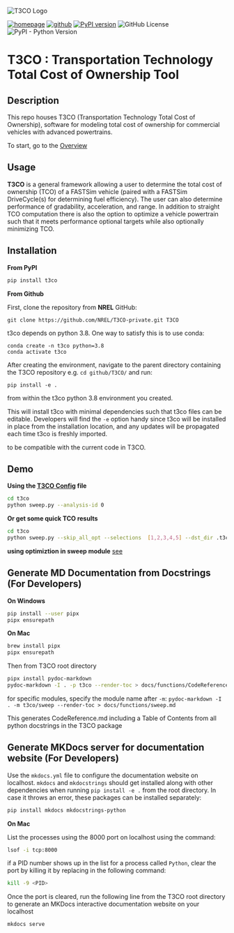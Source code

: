 ![T3CO Logo](https://www.nrel.gov/transportation/assets/images/t3co-icon-web.jpg)

[![homepage](https://img.shields.io/badge/homepage-t3co-blue)](https://www.nrel.gov/transportation/t3co.html) [![github](https://img.shields.io/badge/github-t3co-blue.svg)](https://github.com/NREL/T3CO) [![PyPI version](https://badge.fury.io/py/t3co.svg)](https://badge.fury.io/py/t3co) ![GitHub License](https://img.shields.io/github/license/NREL/T3CO) ![PyPI - Python Version](https://img.shields.io/pypi/pyversions/t3co) 


# **T3CO** : Transportation Technology Total Cost of Ownership Tool
## Description

This repo houses T3CO (Transportation Technology Total Cost of Ownership), software for modeling total cost of ownership for commercial vehicles with advanced powertrains.

To start, go to the [Overview](https://github.com/NREL/T3CO-private/blob/264a730de942671eb2345a5afca7e1afd6d67666/docs/T3CO_Overview.md)

## Usage

**T3CO** is a general framework allowing a user to determine the total cost of ownership (TCO) of a FASTSim vehicle (paired with a FASTSim DriveCycle(s) for determining fuel efficiency). The user can also determine performance of gradability, acceleration, and range. In addition to straight TCO computation there is also the option to optimize a vehicle powertrain such that it meets performance optional targets while also optionally minimizing TCO.

## Installation
**From PyPI**
```bash
pip install t3co
```

**From Github**

First, clone the repository from **NREL** GitHub:

    git clone https://github.com/NREL/T3CO-private.git T3CO

t3co depends on python 3.8. One way to satisfy this is to use conda:

    conda create -n t3co python=3.8
    conda activate t3co

After creating the environment, navigate to the parent directory containing the T3CO repository e.g. `cd github/T3CO/` and run:

    pip install -e .

from within the t3co python 3.8 environment you created.  

This will install t3co with minimal dependencies such that t3co files can be editable. Developers will find the `-e` option handy since t3co will be installed in place from the installation location, and any updates will be propagated each time t3co is freshly imported.  

to be compatible with the current code in T3CO.

## Demo
**Using the [T3CO Config](https://github.com/NREL/T3CO/blob/c3df6421033cef7d35b7d7cd575ab94e85fcd9a9/t3co/resources/T3COConfig.csv) file**

```bash
cd t3co
python sweep.py --analysis-id 0
```

**Or get some quick TCO results**

```bash
cd t3co
python sweep.py --skip_all_opt --selections  [1,2,3,4,5] --dst_dir .t3co_results/demodata
```


**using optimiztion in sweep module** [see](https://github.com/NREL/T3CO-private/blob/master/docs/optimization.md#optimization-from-sweep-module-)

## Generate MD Documentation from Docstrings (For Developers)
**On Windows**

```bash
pip install --user pipx
pipx ensurepath
```

**On Mac**
```bash
brew install pipx
pipx ensurepath
```

Then from T3CO root directory
```bash
pipx install pydoc-markdown
pydoc-markdown -I . -p t3co --render-toc > docs/functions/CodeReference.md
```
for specific modules, specify the module name after `-m`:
`pydoc-markdown -I . -m t3co/sweep --render-toc > docs/functions/sweep.md`

This generates CodeReference.md including a Table of Contents from all python docstrings in the T3CO package

## Generate MKDocs server for documentation website  (For Developers)
Use the `mkdocs.yml` file to configure the documentation website on localhost. `mkdocs` and `mkdocstrings` should get installed along with other dependencies when running `pip install -e .` from the root directory. In case it throws an error, these packages can be installed separately:
```bash
pip install mkdocs mkdocstrings-python
```
**On Mac**

List the processes using the 8000 port on localhost using the command:
```bash
lsof -i tcp:8000
```
if a PID number shows up in the list for a process called `Python`, clear the port by killing it by replacing <PID> in the following command: 
```bash
kill -9 <PID>
```
Once the port is cleared, run the following line from the T3CO root directory to generate an MKDocs interactive documentation website on your localhost
```bash
mkdocs serve
```
